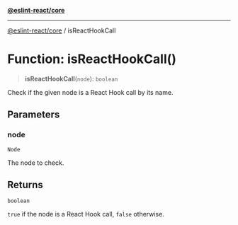 [**@eslint-react/core**](../README.md)

***

[@eslint-react/core](../README.md) / isReactHookCall

# Function: isReactHookCall()

> **isReactHookCall**(`node`): `boolean`

Check if the given node is a React Hook call by its name.

## Parameters

### node

`Node`

The node to check.

## Returns

`boolean`

`true` if the node is a React Hook call, `false` otherwise.
